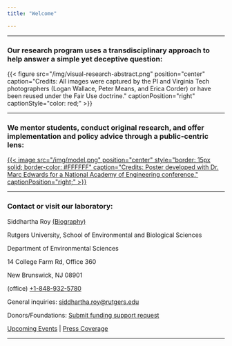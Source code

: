 ```yaml
---
title: "Welcome"

---
```


------

### Our research program uses a transdisciplinary approach to help answer a simple yet deceptive question:

{{< figure src="/img/visual-research-abstract.png" position="center" caption="Credits: All images were captured by the PI and Virginia Tech photographers (Logan Wallace, Peter Means, and Erica Corder) or have been reused under the Fair Use doctrine." captionPosition="right" captionStyle="color: red;" >}}

------

### We mentor students, conduct original research, and offer implementation and policy advice through a public-centric lens:

[{{< image src="/img/model.png" position="center" style="border: 15px solid; border-color: #FFFFFF" caption="Credits: Poster developed with Dr. Marc Edwards for a National Academy of Engineering conference." captionPosition="right;" >}}](https://onlineethics.org/sites/onlineethics/files/2021-09/NAE%20Edwards%20Roy%20Submission.pdf)

------

### Contact or visit our laboratory:

Siddhartha Roy [(Biography)](/bio/)

Rutgers University, School of Environmental and Biological Sciences

Department of Environmental Sciences

14 College Farm Rd, Office 360

New Brunswick, NJ 08901

(office) [+1-848-932-5780](tel:8489325780)

General inquiries: [siddhartha.roy@rutgers.edu](mailto:siddhartha.roy@rutgers.edu)

Donors/Foundations: [Submit funding support request](mailto:siddhartha.roy@rutgers.edu?subject=Funding)

[Upcoming Events](/events/) | [Press Coverage](/press/)

------
